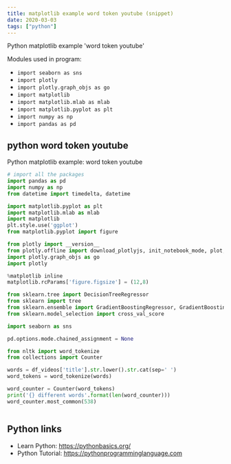 ```yaml
---
title: matplotlib example word token youtube (snippet)
date: 2020-03-03
tags: ["python"]
---
```

Python matplotlib example 'word token youtube'


Modules used in program: 
* `import seaborn as sns`
* `import plotly`
* `import plotly.graph_objs as go`
* `import matplotlib`
* `import matplotlib.mlab as mlab`
* `import matplotlib.pyplot as plt`
* `import numpy as np`
* `import pandas as pd`

## python word token youtube

Python matplotlib example: word token youtube

```python
# import all the packages
import pandas as pd
import numpy as np
from datetime import timedelta, datetime

import matplotlib.pyplot as plt
import matplotlib.mlab as mlab
import matplotlib
plt.style.use('ggplot')
from matplotlib.pyplot import figure

from plotly import __version__
from plotly.offline import download_plotlyjs, init_notebook_mode, plot, iplot
import plotly.graph_objs as go
import plotly

%matplotlib inline
matplotlib.rcParams['figure.figsize'] = (12,8)

from sklearn.tree import DecisionTreeRegressor
from sklearn import tree
from sklearn.ensemble import GradientBoostingRegressor, GradientBoostingClassifier
from sklearn.model_selection import cross_val_score

import seaborn as sns

pd.options.mode.chained_assignment = None

from nltk import word_tokenize
from collections import Counter

words = df_videos['title'].str.lower().str.cat(sep=' ')
word_tokens = word_tokenize(words)

word_counter = Counter(word_tokens)
print('{} different words'.format(len(word_counter)))
word_counter.most_common(538)



```

## Python links

- Learn Python: https://pythonbasics.org/
- Python Tutorial: https://pythonprogramminglanguage.com
